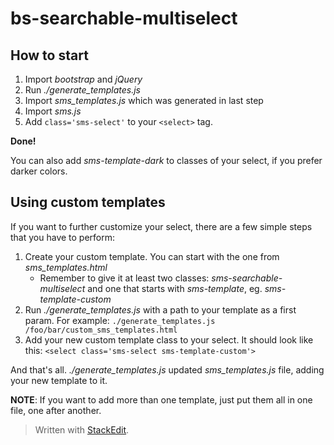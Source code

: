 

# bs-searchable-multiselect  
  
## How to start  
  
 1. Import *bootstrap* and *jQuery*  
 2. Run *./generate_templates.js*  
 3. Import *sms_templates.js* which was generated in last step  
 4. Import *sms.js*  
 5. Add `class='sms-select'` to your `<select>` tag.  
   
**Done!**  

 You can also add *sms-template-dark* to classes of your select, if you prefer darker colors.

## Using custom templates
If you want to further customize your select, there are a few simple steps that you have to perform:

 1. Create your custom template. You can start with the one from *sms_templates.html*
	 - Remember to give it at least two classes: *sms-searchable-multiselect* and one that starts with *sms-template*, eg. *sms-template-custom*
 2. Run *./generate_templates.js* with a path to your template as a first param. For example:
 `./generate_templates.js /foo/bar/custom_sms_templates.html`
 3. Add your new custom template class to your select. It should look like this:
 `<select class='sms-select sms-template-custom'>`

And that's all. *./generate_templates.js* updated *sms_templates.js* file, adding your new template to it.

**NOTE**: 
If you want to add more than one template, just put them all in one file, one after another.
  
> Written with [StackEdit](https://stackedit.io/).